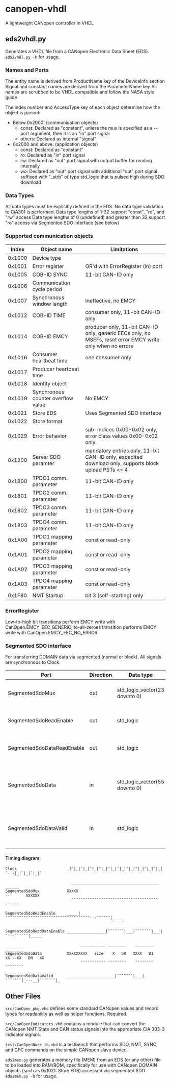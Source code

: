 # canopen-vhdl
A lightweight CANopen controller in VHDL

## eds2vhdl.py
Generates a VHDL file from a CANopen Electronic Data Sheet (EDS).  `eds2vhdl.py -h` for usage.

### Names and Ports

The entity name is derived from ProductName key of the DeviceInfo section
Signal and constant names are derived from the ParameterName key
All names are scrubbed to be VHDL compatible and follow the NASA style guide

The index number and AccessType key of each object determine how the object is parsed:
* Below 0x2000: (communication objects)
    * const: Declared as "constant", unless the mux is specified as a --port argument, then it is an "in" port signal
    * others: Declared as internal "signal"
* 0x2000 and above: (application objects)
    * const: Declared as "constant"
    * ro: Declared as "in" port signal
    * rw: Declared as "out" port signal with output buffer for reading internally
    * wo: Declared as "out" port signal with additional "out" port signal suffixed with "_strb" of type std_logic that is pulsed high during SDO download

### Data Types

All data types must be explicitly defined in the EDS.  No data type validation to CiA301 is performed.
Data type lengths of 1-32 support "const", "ro", and "rw" access
Data type lengths of 0 (undefined) and greater than 32 support "ro" access via Segmented SDO interface (see below)


### Supported communication objects

| Index | Object name | Limitations |
| ----- | ----------- | ----------- |
| 0x1000  | Device type
| 0x1001  | Error register              | OR'd with ErrorRegister (in) port |
| 0x1005  | COB-ID SYNC                 | 11-bit CAN-ID only |
| 0x1006  | Communication cycle period  | |
| 0x1007  | Synchronous window length   | Ineffective, no EMCY |
| 0x1012  | COB-ID TIME                 | consumer only, 11-bit CAN-ID only |
| 0x1014  | COB-ID EMCY                 | producer only, 11-bit CAN-ID only, generic EECs only, no MSEFs, reset error EMCY write only when no errors |
| 0x1016  | Consumer heartbeat time     | one consumer only |
| 0x1017  | Producer heartbeat time     | |
| 0x1018  | Identity object             | |
| 0x1019  | Synchronous counter overflow value | No EMCY |
| 0x1021  | Store EDS                   | Uses Segmented SDO interface |
| 0x1022  | Store format                | |
| 0x1029  | Error behavior              | sub-indices 0x00-0x02 only, error class values 0x00-0x02 only |
| 0x1200  | Server SDO paramter         | mandatory entries only, 11-bit CAN-ID only, expedited download only, supports block upload PSTs <= 4 |
| 0x1800  | TPDO1 comm. parameter       | 11-bit CAN-ID only |
| 0x1801  | TPDO2 comm. parameter       | 11-bit CAN-ID only |
| 0x1802  | TPDO3 comm. parameter       | 11-bit CAN-ID only |
| 0x1803  | TPDO4 comm. parameter       | 11-bit CAN-ID only |
| 0x1A00  | TPDO1 mapping parameter     | const or read-only |
| 0x1A01  | TPDO2 mapping parameter     | const or read-only |
| 0x1A02  | TPDO3 mapping parameter     | const or read-only |
| 0x1A03  | TPDO4 mapping parameter     | const or read-only |
| 0x1F80  | NMT Startup                 | bit 3 (self-starting) only

### ErrorRegister
Low-to-high bit transitions perform EMCY write with CanOpen.EMCY_EEC_GENERIC; to-all-zeroes transition performs EMCY write with CanOpen.EMCY_EEC_NO_ERROR

### Segmented SDO interface
For transferring DOMAIN data via segmented (normal or block). All signals are synchronous to Clock.

| Port | Direction | Data type | Description |
| ---- | --------- | --------- | ----------- |
| SegmentedSdoMux             | out | std_logic_vector(23 downto 0) | Concatenation of object dictionary index and subindex. Ex: 0x101801 for Identify object, Vendor-ID |
| SegmentedSdoReadEnable      | out | std_logic                     | Start/!stop: Asserted high during entire data transfer, deasserted when finished or aborted |
| SegmentedSdoDataReadEnable  | out | std_logic                     | Ready/!Ack: Asserted high until SegmentedSdoDataValid = '1', deasserted when SegmentedSdoDataValid = '1' |
| SegmentedSdoData            | in  | std_logic_vector(55 downto 0) | Data size (32-bit max), in bytes, from when SegmentedSdoReadEnable = '1' to first subsequent SegmentedSdoDataReadEnable = '1', then segment data with LSB first |
| SegmentedSdoDataValid       | in  | std_logic                     | Asserted when SegmentedSdoData is valid, deasserted when SegmentedSdoReadValid = '0' or SegmentedSdoReadEnable = '0' |

#### Timing diagram:
```
Clock                      _|¯|_|¯|_|¯|_|¯|_|¯|_|¯|_|¯|_|¯|_|¯|_|¯|_|¯···|_|¯|_|¯|_|¯

                             ______________________________________   ______
SegmentedSdoMux            XXXXX                                      ···      XXXXXX
                             ¯¯¯¯¯¯¯¯¯¯¯¯¯¯¯¯¯¯¯¯¯¯¯¯¯¯¯¯¯¯¯¯¯¯¯¯¯¯   ¯¯¯¯¯¯

SegmentedSdoReadEnable     _____|¯¯¯¯¯¯¯¯¯¯¯¯¯¯¯¯¯¯¯¯¯¯¯¯¯¯¯¯¯¯¯¯¯¯¯¯¯···¯¯¯¯¯¯|_____


SegmentedSdoReadDataEnable _________________|¯¯¯¯¯¯¯|___|¯¯¯¯¯¯¯|___|¯···¯¯¯¯¯¯|_____

                                 ___________ ________    ________       ________
SegmentedSdoData           XXXXXXXXX   size    X   D0   XXXX   D1   XX···XX   DN   XX
                                 ¯¯¯¯¯¯¯¯¯¯¯ ¯¯¯¯¯¯¯¯    ¯¯¯¯¯¯¯¯       ¯¯¯¯¯¯¯¯

SegmentedSdoDataValid      _____________________|¯¯¯¯¯¯¯|___|¯¯¯¯¯¯¯|_···__|¯¯¯¯¯¯¯|_
```

## Other Files

`src/CanOpen_pkg.vhd` defines some standard CANopen values and record types for readability as well as helper functions.  Required.

`src/CanOpenIndicators.vhd` contains a module that can convert the CANopen NMT State and CAN status signals into the appropriate CiA 303-3 indicator signals.

`test/CanOpenNode_tb.vhd` is a testbench that performs SDO, NMT, SYNC, and GFC commands on the simple CANopen slave device.

`eds2mem.py` generates a memory file (MEM) from an EDS (or any other) file to be loaded into RAM/ROM, specifically for use with CANopen DOMAIN objects (such as 0x1021: Store EDS) accessed via segmented SDO.  `eds2mem.py -h` for usage.
